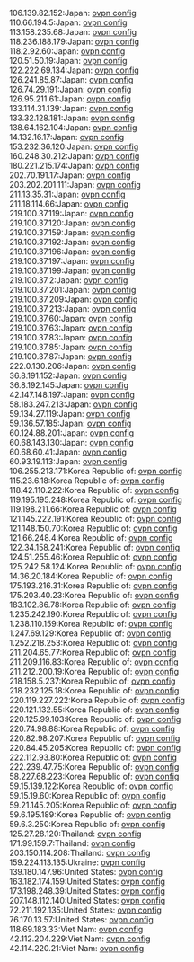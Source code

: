 106.139.82.152:Japan: [ovpn config](vpn/106_139_82_152.ovpn)  
110.66.194.5:Japan: [ovpn config](vpn/110_66_194_5.ovpn)  
113.158.235.68:Japan: [ovpn config](vpn/113_158_235_68.ovpn)  
118.236.188.179:Japan: [ovpn config](vpn/118_236_188_179.ovpn)  
118.2.92.60:Japan: [ovpn config](vpn/118_2_92_60.ovpn)  
120.51.50.19:Japan: [ovpn config](vpn/120_51_50_19.ovpn)  
122.222.69.134:Japan: [ovpn config](vpn/122_222_69_134.ovpn)  
126.241.85.87:Japan: [ovpn config](vpn/126_241_85_87.ovpn)  
126.74.29.191:Japan: [ovpn config](vpn/126_74_29_191.ovpn)  
126.95.211.61:Japan: [ovpn config](vpn/126_95_211_61.ovpn)  
133.114.31.139:Japan: [ovpn config](vpn/133_114_31_139.ovpn)  
133.32.128.181:Japan: [ovpn config](vpn/133_32_128_181.ovpn)  
138.64.162.104:Japan: [ovpn config](vpn/138_64_162_104.ovpn)  
14.132.16.17:Japan: [ovpn config](vpn/14_132_16_17.ovpn)  
153.232.36.120:Japan: [ovpn config](vpn/153_232_36_120.ovpn)  
160.248.30.212:Japan: [ovpn config](vpn/160_248_30_212.ovpn)  
180.221.215.174:Japan: [ovpn config](vpn/180_221_215_174.ovpn)  
202.70.191.17:Japan: [ovpn config](vpn/202_70_191_17.ovpn)  
203.202.201.111:Japan: [ovpn config](vpn/203_202_201_111.ovpn)  
211.13.35.31:Japan: [ovpn config](vpn/211_13_35_31.ovpn)  
211.18.114.66:Japan: [ovpn config](vpn/211_18_114_66.ovpn)  
219.100.37.119:Japan: [ovpn config](vpn/219_100_37_119.ovpn)  
219.100.37.120:Japan: [ovpn config](vpn/219_100_37_120.ovpn)  
219.100.37.159:Japan: [ovpn config](vpn/219_100_37_159.ovpn)  
219.100.37.192:Japan: [ovpn config](vpn/219_100_37_192.ovpn)  
219.100.37.196:Japan: [ovpn config](vpn/219_100_37_196.ovpn)  
219.100.37.197:Japan: [ovpn config](vpn/219_100_37_197.ovpn)  
219.100.37.199:Japan: [ovpn config](vpn/219_100_37_199.ovpn)  
219.100.37.2:Japan: [ovpn config](vpn/219_100_37_2.ovpn)  
219.100.37.201:Japan: [ovpn config](vpn/219_100_37_201.ovpn)  
219.100.37.209:Japan: [ovpn config](vpn/219_100_37_209.ovpn)  
219.100.37.213:Japan: [ovpn config](vpn/219_100_37_213.ovpn)  
219.100.37.60:Japan: [ovpn config](vpn/219_100_37_60.ovpn)  
219.100.37.63:Japan: [ovpn config](vpn/219_100_37_63.ovpn)  
219.100.37.83:Japan: [ovpn config](vpn/219_100_37_83.ovpn)  
219.100.37.85:Japan: [ovpn config](vpn/219_100_37_85.ovpn)  
219.100.37.87:Japan: [ovpn config](vpn/219_100_37_87.ovpn)  
222.0.130.206:Japan: [ovpn config](vpn/222_0_130_206.ovpn)  
36.8.191.152:Japan: [ovpn config](vpn/36_8_191_152.ovpn)  
36.8.192.145:Japan: [ovpn config](vpn/36_8_192_145.ovpn)  
42.147.148.197:Japan: [ovpn config](vpn/42_147_148_197.ovpn)  
58.183.247.213:Japan: [ovpn config](vpn/58_183_247_213.ovpn)  
59.134.27.119:Japan: [ovpn config](vpn/59_134_27_119.ovpn)  
59.136.57.185:Japan: [ovpn config](vpn/59_136_57_185.ovpn)  
60.124.88.201:Japan: [ovpn config](vpn/60_124_88_201.ovpn)  
60.68.143.130:Japan: [ovpn config](vpn/60_68_143_130.ovpn)  
60.68.60.41:Japan: [ovpn config](vpn/60_68_60_41.ovpn)  
60.93.19.113:Japan: [ovpn config](vpn/60_93_19_113.ovpn)  
106.255.213.171:Korea Republic of: [ovpn config](vpn/106_255_213_171.ovpn)  
115.23.6.18:Korea Republic of: [ovpn config](vpn/115_23_6_18.ovpn)  
118.42.110.222:Korea Republic of: [ovpn config](vpn/118_42_110_222.ovpn)  
119.195.195.248:Korea Republic of: [ovpn config](vpn/119_195_195_248.ovpn)  
119.198.211.66:Korea Republic of: [ovpn config](vpn/119_198_211_66.ovpn)  
121.145.222.191:Korea Republic of: [ovpn config](vpn/121_145_222_191.ovpn)  
121.148.150.70:Korea Republic of: [ovpn config](vpn/121_148_150_70.ovpn)  
121.66.248.4:Korea Republic of: [ovpn config](vpn/121_66_248_4.ovpn)  
122.34.158.241:Korea Republic of: [ovpn config](vpn/122_34_158_241.ovpn)  
124.51.255.46:Korea Republic of: [ovpn config](vpn/124_51_255_46.ovpn)  
125.242.58.124:Korea Republic of: [ovpn config](vpn/125_242_58_124.ovpn)  
14.36.20.184:Korea Republic of: [ovpn config](vpn/14_36_20_184.ovpn)  
175.193.216.31:Korea Republic of: [ovpn config](vpn/175_193_216_31.ovpn)  
175.203.40.23:Korea Republic of: [ovpn config](vpn/175_203_40_23.ovpn)  
183.102.86.78:Korea Republic of: [ovpn config](vpn/183_102_86_78.ovpn)  
1.235.242.190:Korea Republic of: [ovpn config](vpn/1_235_242_190.ovpn)  
1.238.110.159:Korea Republic of: [ovpn config](vpn/1_238_110_159.ovpn)  
1.247.69.129:Korea Republic of: [ovpn config](vpn/1_247_69_129.ovpn)  
1.252.218.253:Korea Republic of: [ovpn config](vpn/1_252_218_253.ovpn)  
211.204.65.77:Korea Republic of: [ovpn config](vpn/211_204_65_77.ovpn)  
211.209.116.83:Korea Republic of: [ovpn config](vpn/211_209_116_83.ovpn)  
211.212.200.19:Korea Republic of: [ovpn config](vpn/211_212_200_19.ovpn)  
218.158.5.237:Korea Republic of: [ovpn config](vpn/218_158_5_237.ovpn)  
218.232.125.18:Korea Republic of: [ovpn config](vpn/218_232_125_18.ovpn)  
220.119.227.222:Korea Republic of: [ovpn config](vpn/220_119_227_222.ovpn)  
220.121.132.55:Korea Republic of: [ovpn config](vpn/220_121_132_55.ovpn)  
220.125.99.103:Korea Republic of: [ovpn config](vpn/220_125_99_103.ovpn)  
220.74.98.88:Korea Republic of: [ovpn config](vpn/220_74_98_88.ovpn)  
220.82.98.207:Korea Republic of: [ovpn config](vpn/220_82_98_207.ovpn)  
220.84.45.205:Korea Republic of: [ovpn config](vpn/220_84_45_205.ovpn)  
222.112.93.80:Korea Republic of: [ovpn config](vpn/222_112_93_80.ovpn)  
222.239.47.75:Korea Republic of: [ovpn config](vpn/222_239_47_75.ovpn)  
58.227.68.223:Korea Republic of: [ovpn config](vpn/58_227_68_223.ovpn)  
59.15.139.122:Korea Republic of: [ovpn config](vpn/59_15_139_122.ovpn)  
59.15.19.60:Korea Republic of: [ovpn config](vpn/59_15_19_60.ovpn)  
59.21.145.205:Korea Republic of: [ovpn config](vpn/59_21_145_205.ovpn)  
59.6.195.189:Korea Republic of: [ovpn config](vpn/59_6_195_189.ovpn)  
59.6.3.250:Korea Republic of: [ovpn config](vpn/59_6_3_250.ovpn)  
125.27.28.120:Thailand: [ovpn config](vpn/125_27_28_120.ovpn)  
171.99.159.7:Thailand: [ovpn config](vpn/171_99_159_7.ovpn)  
203.150.114.208:Thailand: [ovpn config](vpn/203_150_114_208.ovpn)  
159.224.113.135:Ukraine: [ovpn config](vpn/159_224_113_135.ovpn)  
139.180.147.96:United States: [ovpn config](vpn/139_180_147_96.ovpn)  
163.182.174.159:United States: [ovpn config](vpn/163_182_174_159.ovpn)  
173.198.248.39:United States: [ovpn config](vpn/173_198_248_39.ovpn)  
207.148.112.140:United States: [ovpn config](vpn/207_148_112_140.ovpn)  
72.211.192.135:United States: [ovpn config](vpn/72_211_192_135.ovpn)  
76.170.13.57:United States: [ovpn config](vpn/76_170_13_57.ovpn)  
118.69.183.33:Viet Nam: [ovpn config](vpn/118_69_183_33.ovpn)  
42.112.204.229:Viet Nam: [ovpn config](vpn/42_112_204_229.ovpn)  
42.114.220.21:Viet Nam: [ovpn config](vpn/42_114_220_21.ovpn)  
